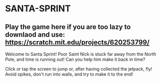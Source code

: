 # SANTA-SPRINT

## Play the game here if you are too lazy to downlaod and use: https://scratch.mit.edu/projects/620253799/

Welcome to Santa Sprint! Poor Saint Nick is stuck far away from the North Pole, and time is running out! Can you help him make it back in time? 

Click or tap the screen to jump or, after having collected the jetpack, fly! Avoid spikes, don't run into walls, and try to make it to the end!
